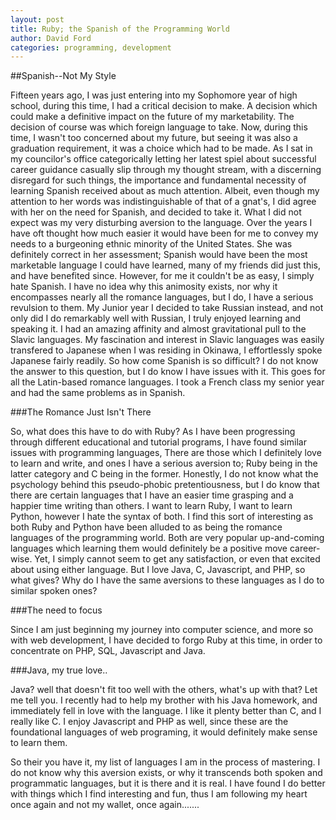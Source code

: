 ```yaml
---
layout: post
title: Ruby; the Spanish of the Programming World
author: David Ford
categories: programming, development
---
```


##Spanish--Not My Style

Fifteen years ago, I was just entering into my Sophomore year of high school, during this time, I had a critical decision to make.  A decision which could make a definitive impact on the future of my marketability. The decision of course was which foreign language to take.  Now, during this time, I wasn't too concerned about my future, but seeing it was also a graduation requirement, it was a choice which had to be made.  As I sat in my councilor's office categorically letting her latest spiel about successful career guidance casually slip through my thought stream, with a discerning disregard for such things, the importance and fundamental necessity of learning Spanish received about as much attention. Albeit, even though my attention to her words was indistinguishable of that of a gnat's, I did agree with her on the need for Spanish, and decided to take it. What I did not expect was my very disturbing aversion to the language. Over the years I have oft thought how much easier it would have been for me to convey my needs to a burgeoning ethnic minority of the United States.  She was definitely correct in her assessment; Spanish would have been the most marketable language I could have learned, many of my friends did just this, and have benefited since. However, for me it couldn't be as easy, I simply hate Spanish.  I have no idea why this animosity exists, nor why it encompasses nearly all the romance languages, but I do, I have a serious revulsion to them.  My Junior year I decided to take Russian instead, and not only did I do remarkably well with Russian, I truly enjoyed learning and speaking it.  I had an amazing affinity and almost gravitational pull to the Slavic languages. My fascination and interest in Slavic languages was easily transfered to Japanese when I was residing in Okinawa, I effortlessly spoke Japanese fairly readily. So how come Spanish is so difficult? I do not know the answer to this question, but I do know I have issues with it.  This goes for all the Latin-based romance languages.  I took a French class my senior year and had the same problems as in Spanish.

###The Romance Just Isn't There

So, what does this have to do with Ruby?  As I have been progressing through different educational and tutorial programs, I have found similar issues with programming languages, There are those which I definitely love to learn and write, and ones I have a serious aversion to; Ruby being in the latter category and C being in the former.  Honestly, I do not know what the psychology behind this pseudo-phobic pretentiousness, but I do know that there are certain languages that I have an easier time grasping and a happier time writing than others.  I want to learn Ruby, I want to learn Python, however I hate the syntax of both.  I find this sort of interesting as both Ruby and Python have been alluded to as being the romance languages of the programming world.  Both are very popular up-and-coming languages which learning them would definitely be a positive move career-wise. Yet, I simply cannot seem to get any satisfaction, or even that excited about using either language.  But I love Java, C, Javascript, and PHP, so what gives? Why do I have the same aversions to these languages as I do to similar spoken ones?

###The need to focus

Since I am just beginning my journey into computer science, and more so with web development, I have decided to forgo Ruby at this time, in order to concentrate on PHP, SQL, Javascript and Java.

###Java, my true love..

Java? well that doesn't fit too well with the others, what's up with that?  Let me tell you.  I recently had to help my brother with his Java homework, and immediately fell in love with the language.  I like it plenty better than C, and I really like C.  I enjoy Javascript and PHP as well, since these are the foundational languages of web programing, it would definitely make sense to learn them. 

So their you have it, my list of languages I am in the process of mastering.  I do not know why this aversion exists, or why it transcends both spoken and programmatic languages, but it is there and it is real.  I have found I do better with things which I find interesting and fun, thus I am following my heart once again and not my wallet, once again.......
